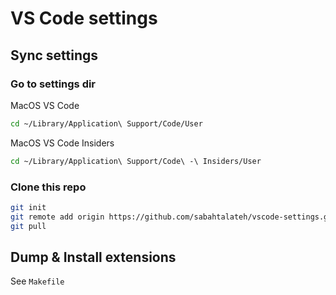# VS Code settings

## Sync settings
### Go to settings dir
MacOS VS Code
```bash
cd ~/Library/Application\ Support/Code/User
```
MacOS VS Code Insiders
```bash
cd ~/Library/Application\ Support/Code\ -\ Insiders/User
```

### Clone this repo
```bash
git init
git remote add origin https://github.com/sabahtalateh/vscode-settings.git
git pull
```


## Dump & Install extensions
See `Makefile`
